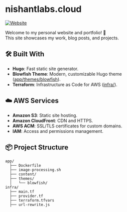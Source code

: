 # nishantlabs.cloud

[![Website](https://img.shields.io/badge/Website-nishantlabs.cloud-blue?style=flat-square&logo=google-chrome)](https://nishantlabs.cloud)

Welcome to my personal website and portfolio! 🚀  
This site showcases my work, blog posts, and projects.

## 🛠️ Built With

- **Hugo**: Fast static site generator.
- **Blowfish Theme**: Modern, customizable Hugo theme ([app/themes/blowfish](app/themes/blowfish)).
- **Terraform**: Infrastructure as Code for AWS ([infra/](infra/)).

## ☁️ AWS Services

- **Amazon S3**: Static site hosting.
- **Amazon CloudFront**: CDN and HTTPS.
- **AWS ACM**: SSL/TLS certificates for custom domains.
- **IAM**: Access and permissions management.

## 📦 Project Structure

```
app/
  ├── Dockerfile
  ├── image-processing.sh
  ├── content/
  ├── themes/
  │   └── blowfish/
infra/
  ├── main.tf
  ├── provider.tf
  ├── terraform.tfvars
  ├── url-rewrite.js
```
